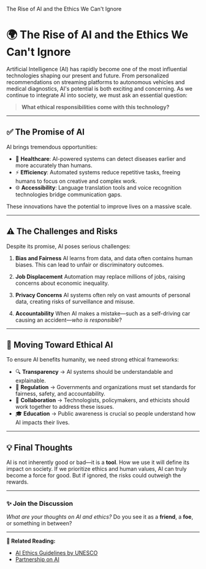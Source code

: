 The Rise of AI and the Ethics We Can't Ignore

# 🌍 The Rise of AI and the Ethics We Can't Ignore

Artificial Intelligence (AI) has rapidly become one of the most influential technologies shaping our present and future. From personalized recommendations on streaming platforms to autonomous vehicles and medical diagnostics, AI's potential is both exciting and concerning. As we continue to integrate AI into society, we must ask an essential question:

> **What ethical responsibilities come with this technology?**

---

## ✅ The Promise of AI

AI brings tremendous opportunities:

* 🏥 **Healthcare**: AI-powered systems can detect diseases earlier and more accurately than humans.
* ⚡ **Efficiency**: Automated systems reduce repetitive tasks, freeing humans to focus on creative and complex work.
* 🌐 **Accessibility**: Language translation tools and voice recognition technologies bridge communication gaps.

These innovations have the potential to improve lives on a massive scale.

---

## ⚠️ The Challenges and Risks

Despite its promise, AI poses serious challenges:

1. **Bias and Fairness**
   AI learns from data, and data often contains human biases. This can lead to unfair or discriminatory outcomes.

2. **Job Displacement**
   Automation may replace millions of jobs, raising concerns about economic inequality.

3. **Privacy Concerns**
   AI systems often rely on vast amounts of personal data, creating risks of surveillance and misuse.

4. **Accountability**
   When AI makes a mistake—such as a self-driving car causing an accident—*who is responsible*?

---

## 🔑 Moving Toward Ethical AI

To ensure AI benefits humanity, we need strong ethical frameworks:

* 🔍 **Transparency** → AI systems should be understandable and explainable.
* 📜 **Regulation** → Governments and organizations must set standards for fairness, safety, and accountability.
* 🤝 **Collaboration** → Technologists, policymakers, and ethicists should work together to address these issues.
* 🎓 **Education** → Public awareness is crucial so people understand how AI impacts their lives.

---

## 💡 Final Thoughts

AI is not inherently good or bad—it is a **tool**. How we use it will define its impact on society. If we prioritize ethics and human values, AI can truly become a force for good. But if ignored, the risks could outweigh the rewards.

---

### ✨ Join the Discussion

*What are your thoughts on AI and ethics?*
Do you see it as a **friend**, a **foe**, or something in between?

---

**📌 Related Reading:**

* [AI Ethics Guidelines by UNESCO](https://unesdoc.unesco.org/ark:/48223/pf0000381137)
* [Partnership on AI](https://partnershiponai.org/)
